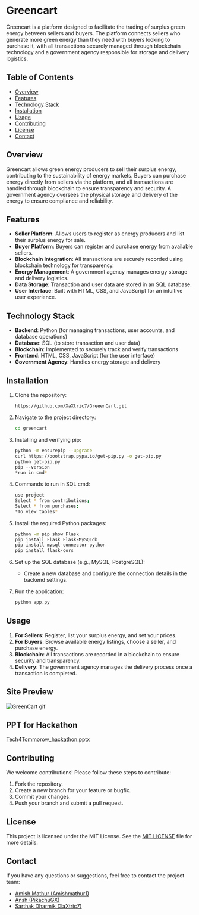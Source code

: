 # Greencart

Greencart is a platform designed to facilitate the trading of surplus green energy between sellers and buyers. The platform connects sellers who generate more green energy than they need with buyers looking to purchase it, with all transactions securely managed through blockchain technology and a government agency responsible for storage and delivery logistics.

## Table of Contents

- [Overview](#overview)
- [Features](#features)
- [Technology Stack](#technology-stack)
- [Installation](#installation)
- [Usage](#usage)
- [Contributing](#contributing)
- [License](#license)
- [Contact](#contact)

## Overview

Greencart allows green energy producers to sell their surplus energy, contributing to the sustainability of energy markets. Buyers can purchase energy directly from sellers via the platform, and all transactions are handled through blockchain to ensure transparency and security. A government agency oversees the physical storage and delivery of the energy to ensure compliance and reliability.

## Features

- **Seller Platform**: Allows users to register as energy producers and list their surplus energy for sale.
- **Buyer Platform**: Buyers can register and purchase energy from available sellers.
- **Blockchain Integration**: All transactions are securely recorded using blockchain technology for transparency.
- **Energy Management**: A government agency manages energy storage and delivery logistics.
- **Data Storage**: Transaction and user data are stored in an SQL database.
- **User Interface**: Built with HTML, CSS, and JavaScript for an intuitive user experience.

## Technology Stack

- **Backend**: Python (for managing transactions, user accounts, and database operations)
- **Database**: SQL (to store transaction and user data)
- **Blockchain**: Implemented to securely track and verify transactions
- **Frontend**: HTML, CSS, JavaScript (for the user interface)
- **Government Agency**: Handles energy storage and delivery

## Installation

1. Clone the repository:

   ```bash
   https://github.com/XaXtric7/GreeenCart.git
   ```

2. Navigate to the project directory:

   ```bash
   cd greencart
   ```

3. Installing and verifying pip:

   ```bash
   python -m ensurepip --upgrade
   curl https://bootstrap.pypa.io/get-pip.py -o get-pip.py
   python get-pip.py
   pip --version
   *run in cmd*
   ```

4. Commands to run in SQL cmd:

   ```bash
   use project
   Select * from contributions;
   Select * from purchases;
   *To view tables*
   ```

5. Install the required Python packages:

   ```bash
   python -m pip show Flask
   pip install Flask Flask-MySQLdb
   pip install mysql-connector-python
   pip install flask-cors
   ```

6. Set up the SQL database (e.g., MySQL, PostgreSQL):

   - Create a new database and configure the connection details in the backend settings.

7. Run the application:
   ```bash
   python app.py
   ```

## Usage

1. **For Sellers**: Register, list your surplus energy, and set your prices.
2. **For Buyers**: Browse available energy listings, choose a seller, and purchase energy.
3. **Blockchain**: All transactions are recorded in a blockchain to ensure security and transparency.
4. **Delivery**: The government agency manages the delivery process once a transaction is completed.

## Site Preview

![GreenCart gif](https://github.com/user-attachments/assets/917d066a-71f0-4fee-951a-56aa628a8160)

## PPT for Hackathon

[Tech4Tommorow_hackathon.pptx](https://github.com/user-attachments/files/17082889/Tech4Tommorow_hackathon.pptx)

## Contributing

We welcome contributions! Please follow these steps to contribute:

1. Fork the repository.
2. Create a new branch for your feature or bugfix.
3. Commit your changes.
4. Push your branch and submit a pull request.

## License

This project is licensed under the MIT License. See the [MIT LICENSE](LICENSE) file for more details.

## Contact

If you have any questions or suggestions, feel free to contact the project team:

- [Amish Mathur (Amishmathur1)](https://github.com/amishmathur1)
- [Ansh (PikachuGX)](https://github.com/PikachuGX)
- [Sarthak Dharmik (XaXtric7)](https://github.com/XaXtric7)
